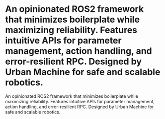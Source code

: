 # An opinionated ROS2 framework that minimizes boilerplate while maximizing reliability. Features intuitive APIs for parameter management, action handling, and error-resilient RPC. Designed by Urban Machine for safe and scalable robotics.

An opinionated ROS2 framework that minimizes boilerplate while maximizing reliability. Features intuitive APIs for parameter management, action handling, and error-resilient RPC. Designed by Urban Machine for safe and scalable robotics.